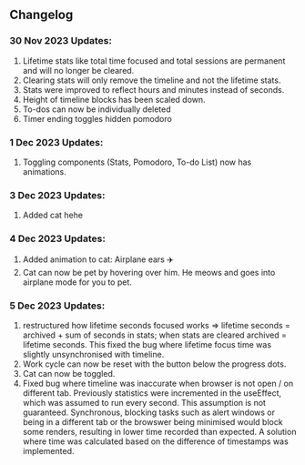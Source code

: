## Changelog

### 30 Nov 2023 Updates:

1. Lifetime stats like total time focused and total sessions are permanent and will no longer be cleared.
2. Clearing stats will only remove the timeline and not the lifetime stats.
3. Stats were improved to reflect hours and minutes instead of seconds.
4. Height of timeline blocks has been scaled down.
5. To-dos can now be individually deleted
6. Timer ending toggles hidden pomodoro

### 1 Dec 2023 Updates:

1. Toggling components (Stats, Pomodoro, To-do List) now has animations.

### 3 Dec 2023 Updates:

1. Added cat hehe

### 4 Dec 2023 Updates:

1. Added animation to cat: Airplane ears ✈️
2. Cat can now be pet by hovering over him. He meows and goes into airplane mode for you to pet.

### 5 Dec 2023 Updates:

1. restructured how lifetime seconds focused works =>
   lifetime seconds = archived + sum of seconds in stats;
   when stats are cleared archived = lifetime seconds. This fixed the bug where lifetime focus time was slightly unsynchronised with timeline.
2. Work cycle can now be reset with the button below the progress dots.
3. Cat can now be toggled.
4. Fixed bug where timeline was inaccurate when browser is not open / on different tab. Previously statistics were incremented in the useEffect, which was assumed to run every second. This assumption is not guaranteed. Synchronous, blocking tasks such as alert windows or being in a different tab or the browswer being minimised would block some renders, resulting in lower time recorded than expected. A solution where time was calculated based on the difference of timestamps was implemented.
